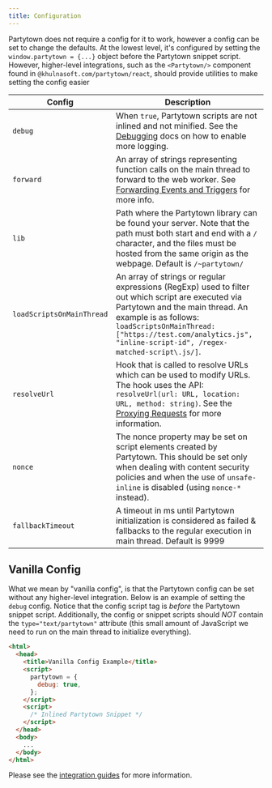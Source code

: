 ```yaml
---
title: Configuration
---
```


Partytown does not require a config for it to work, however a config can be set to change the defaults. At the lowest level, it's configured by setting the `window.partytown = {...}` object before the Partytown snippet script. However, higher-level integrations, such as the `<Partytown/>` component found in `@khulnasoft.com/partytown/react`, should provide utilities to make setting the config easier

| Config       | Description                                                                                                                                                                                                               |
| ------------ | ------------------------------------------------------------------------------------------------------------------------------------------------------------------------------------------------------------------------- |
| `debug`      | When `true`, Partytown scripts are not inlined and not minified. See the [Debugging](/debugging) docs on how to enable more logging.                                                                                      |
| `forward`    | An array of strings representing function calls on the main thread to forward to the web worker. See [Forwarding Events and Triggers](/forwarding-events) for more info.      |
| `lib`        | Path where the Partytown library can be found your server. Note that the path must both start and end with a `/` character, and the files must be hosted from the same origin as the webpage. Default is `/~partytown/`   |
| `loadScriptsOnMainThread` | An array of strings or regular expressions (RegExp) used to filter out which script are executed via Partytown and the main thread. An example is as follows: `loadScriptsOnMainThread: ["https://test.com/analytics.js", "inline-script-id", /regex-matched-script\.js/]`.|
| `resolveUrl` | Hook that is called to resolve URLs which can be used to modify URLs. The hook uses the API: `resolveUrl(url: URL, location: URL, method: string)`. See the [Proxying Requests](/proxying-requests) for more information. |
| `nonce` | The nonce property may be set on script elements created by Partytown. This should be set only when dealing with content security policies and when the use of `unsafe-inline` is disabled (using `nonce-*` instead). |
| `fallbackTimeout`    | A timeout in ms until Partytown initialization is considered as failed & fallbacks to the regular execution in main thread. Default is 9999 |

## Vanilla Config

What we mean by "vanilla config", is that the Partytown config can be set without any higher-level integration. Below is an example of setting the `debug` config. Notice that the config script tag is _before_ the Partytown snippet script. Additionally, the config or snippet scripts should _NOT_ contain the `type="text/partytown"` attribute (this small amount of JavaScript we need to run on the main thread to initialize everything).

```html
<html>
  <head>
    <title>Vanilla Config Example</title>
    <script>
      partytown = {
        debug: true,
      };
    </script>
    <script>
      /* Inlined Partytown Snippet */
    </script>
  </head>
  <body>
    ...
  </body>
</html>
```

Please see the [integration guides](/integrations) for more information.
